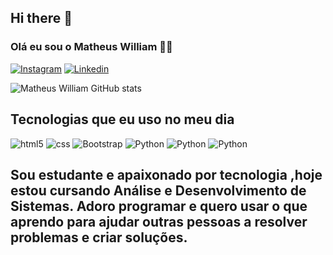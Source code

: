 ## Hi there 👋

### Olá eu sou o Matheus William ✌🏼


[![Instagram](https://img.shields.io/badge/Instagram-E4405F?style=for-the-badge&logo=instagram&logoColor=white)](https://www.instagram.com/wtheus_ferreira/)
[![Linkedin](https://img.shields.io/badge/LinkedIn-0077B5?style=for-the-badge&logo=linkedin&logoColor=white)](https://www.linkedin.com/in/matheus-william-727006215/)

![Matheus William GitHub stats](https://github-readme-stats.vercel.app/api?username=williammath26&show_icons=true&theme=highcontrast)

## Tecnologias que eu uso no meu dia

<div style="display: inline_block">
    <img align="center "alt="html5" src="https://img.shields.io/badge/HTML5-E34F26?style=for-the-badge&logo=html5&logoColor=white"/>
    <img align="center "alt="css" src="https://img.shields.io/badge/CSS-239120?&style=for-the-badge&logo=css3&logoColor=white"/>
    <img align="center "alt="Bootstrap" src="https://img.shields.io/badge/Bootstrap-563D7C?style=for-the-badge&logo=bootstrap&logoColor=white"/>
    <img align="center "alt="Python" src="https://img.shields.io/badge/Python-14354C?style=for-the-badge&logo=python&logoColor=white"/>
    <img align="center "alt="Python" src="https://img.shields.io/badge/Django-092E20?style=for-the-badge&logo=django&logoColor=white"/>
    <img align="center "alt="Python" src="https://img.shields.io/badge/JavaScript-F7DF1E?style=for-the-badge&logo=javascript&logoColor=black"/>
</div>
<h2>
  Sou estudante e apaixonado por tecnologia ,hoje estou cursando Análise e Desenvolvimento de Sistemas. Adoro programar e quero usar o que aprendo para ajudar outras pessoas a resolver problemas e criar soluções.
</h2>
